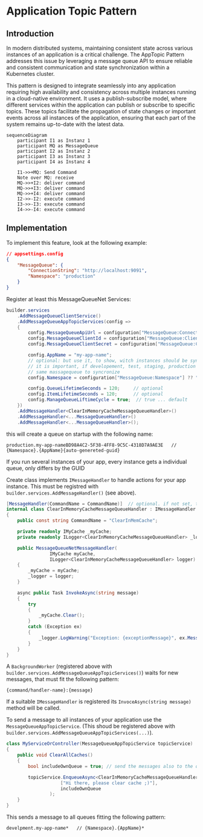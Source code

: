 # Application Topic Pattern

## Introduction

In modern distributed systems, maintaining consistent state across various instances of an application is a critical challenge. The AppTopic Pattern addresses this issue by leveraging a message queue API to ensure reliable and consistent communication and state synchronization within a Kubernetes cluster.

This pattern is designed to integrate seamlessly into any application requiring high availability and consistency across multiple instances running in a cloud-native environment. It uses a publish-subscribe model, where different services within the application can publish or subscribe to specific topics. These topics facilitate the propagation of state changes or important events across all instances of the application, ensuring that each part of the system remains up-to-date with the latest data.

```mermaid
sequenceDiagram
    participant I1 as Instanz 1
    participant MQ as MessageQueue
    participant I2 as Instanz 2
    participant I3 as Instanz 3
    participant I4 as Instanz 4

    I1->>+MQ: Send Command
    Note over MQ: receive
    MQ->>+I2: deliver command
    MQ->>+I3: deliver command
    MQ->>+I4: deliver command
    I2->>-I2: execute command
    I3->>-I3: execute command
    I4->>-I4: execute command
```

## Implementation

To implement this feature, look at the following example:

```json
// appsettings.config
{
    "MessageQueue": {
        "ConnectionString": "http://localhost:9091",
        "Namespace": "production"
    }
}
```

Register at least this MessageQueueNet Services:

```csharp
builder.services
    .AddMessageQueueClientService()
    .AddMessageQueueAppTopicServices(config =>
    {
        config.MessageQueueApiUrl = configuration["MessageQueue:ConnectionString"] ?? "";
        config.MessageQueueClientId = configuration["MessageQueue:ClientId"] ?? "";  // optional
        config.MessageQueueClientSecret = configuration["MessageQueue:ClientSecret"] ?? "";  // optional

        config.AppName = "my-app-name";
        // optional: but use it, to show, witch instances should be syncronized.
        // it is important, if developement, test, staging, production instances use the
        // same massagequeue to syncronize
        config.Namespace = configuration["MessageQueue:Namespace"] ?? "";

        config.QueueLifetimeSeconds = 120;     // optional
        config.ItemLifetimeSeconds = 120;      // optional
        config.ManageQueueLiftimeCycle = true;  // true ... default
    })
    .AddMessageHandler<ClearInMemoryCacheMessageQueueHandler>()
    .AddMessageHandler<...MessageQueueHandler>()
    .AddMessageHandler<...MessageQueueHandler>();
```

this will create a queue on startup with the following name:

```
production.my-app-nameBD98A4C2-5F38-4FF8-9C5C-4318D7A9AE3E   // {Namespace}.{AppName}{auto-genereted-guid}
```

If you run several instances of your app, every instance gets a individual queue, only differs by the GUID

Create class implements `IMessageHandler` to handle actions for your app instance.
This must be registred with `builder.services.AddMessageHandler()` (see above).

```csharp
[MessageHandler(CommandName = CommandName)]  // optional. if not set, the command Name will be the name of the class. Use olny letters and numbers here
internal class ClearInMemoryCacheMessageQueueHandler : IMessageHandler
{
    public const string CommandName = "ClearInMemCache";

    private readonly IMyCache _myCache;
    private readonly ILogger<ClearInMemoryCacheMessageQueueHandler> _logger;

    public MessageQueueNetMessageHandler(
                IMyCache myCache,
                ILogger<ClearInMemoryCacheMessageQueueHandler> logger)
    {
        _myCache = myCache;
        _logger = logger;
    }

    async public Task InvokeAsync(string message)
    {
        try
        {
            _myCache.Clear();
        }
        catch (Exception ex)
        {
            _logger.LogWarning("Exception: {exceptionMessage}", ex.Message);
        }
    }
}
```

A `BackgroundWorker` (registered above with `builder.services.AddMessageQueueAppTopicServices()`) waits for new messages, that must fit the following pattern:

```
{command/handler-name}:{message}
```

If a suitable `IMessageHandler` is registered its `InvoceAsync(string message)` method will be called.

To send a message to all instances of your application use the `MessageQueueAppTopicService`.
(This shoud be registered above with `builder.services.AddMessageQueueAppTopicServices(...)`).

```csharp
class MyServiceOrController(MessageQueueAppTopicService topicService)
{
    public void ClearAllCaches()
    {
        bool includeOwnQueue = true; // send the messages also to the queue of the current instance

        topicService.EnqueueAsync<ClearInMemoryCacheMessageQueueHandler>(
                    ["Hi there, please clear cache ;)"],
                    includeOwnQueue
                );
    }
}
```

This sends a message to all queues fitting the following pattern:

```
develpment.my-app-name*   // {Namespace}.{AppName}*
```

